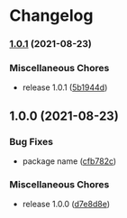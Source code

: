 # Changelog

### [1.0.1](https://www.github.com/grow/airkit/compare/v1.0.0...v1.0.1) (2021-08-23)


### Miscellaneous Chores

* release 1.0.1 ([5b1944d](https://www.github.com/grow/airkit/commit/5b1944d09b3d346627ec459a76e01415c5f0e6ba))

## 1.0.0 (2021-08-23)


### Bug Fixes

* package name ([cfb782c](https://www.github.com/grow/airkit/commit/cfb782cd30b9941a1cdfd9d0cf7e57668f06ea09))


### Miscellaneous Chores

* release 1.0.0 ([d7e8d8e](https://www.github.com/grow/airkit/commit/d7e8d8ec71c020479fa0d361e21166e97b71d011))
